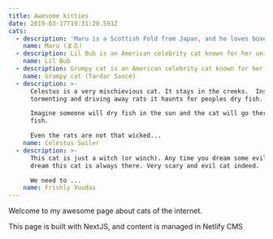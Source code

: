 ```yaml
---
title: Awesome kitties
date: 2019-03-17T19:31:20.591Z
cats:
  - description: 'Maru is a Scottish Fold from Japan, and he loves boxes.'
    name: Maru (まる)
  - description: Lil Bub is an American celebrity cat known for her unique appearance.
    name: Lil Bub
  - description: Grumpy cat is an American celebrity cat known for her grumpy appearance.
    name: Grumpy cat (Tardar Sauce)
  - description: >-
      Celestus is a very mischievious cat. It stays in the creeks.  Instead of
      tormenting and driving away rats it haunts for peoples dry fish. 

      Imagine someone will dry fish in the sun and the cat will go there and eat
      fish.

      Even the rats are not that wicked...
    name: Celestus Swiler
  - description: >-
      This cat is just a witch (or winch). Any time you dream some evil or bad
      dream this cat is always there. Very scary and evil cat indeed.

      We need to ...
    name: Frishly Vuudas
---
```

Welcome to my awesome page about cats of the internet.

This page is built with NextJS, and content is managed in Netlify CMS
